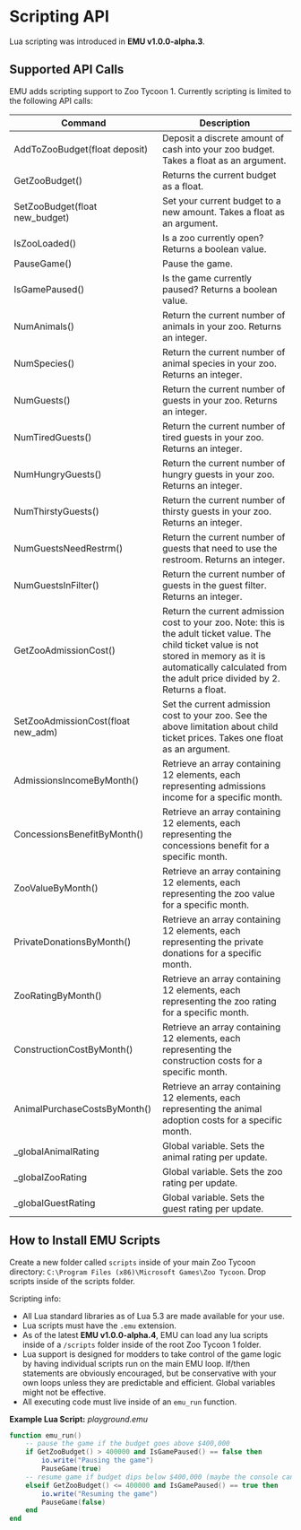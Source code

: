 # Scripting API

Lua scripting was introduced in **EMU v1.0.0-alpha.3**.

## Supported API Calls

EMU adds scripting support to Zoo Tycoon 1. Currently scripting is limited to the following API calls:

| Command  | Description |
| ------------- | ------------- |
| AddToZooBudget(float deposit) | Deposit a discrete amount of cash into your zoo budget. Takes a float as an argument. |
| GetZooBudget() | Returns the current budget as a float. |
| SetZooBudget(float new_budget) | Set your current budget to a new amount. Takes a float as an argument. |
| IsZooLoaded() | Is a zoo currently open? Returns a boolean value. |
| PauseGame() | Pause the game. |
| IsGamePaused() | Is the game currently paused? Returns a boolean value. |
| NumAnimals() | Return the current number of animals in your zoo. Returns an integer. |
| NumSpecies() | Return the current number of animal species in your zoo. Returns an integer. |
| NumGuests() | Return the current number of guests in your zoo. Returns an integer. |
| NumTiredGuests() | Return the current number of tired guests in your zoo. Returns an integer. |
| NumHungryGuests() | Return the current number of hungry guests in your zoo. Returns an integer. |
| NumThirstyGuests() | Return the current number of thirsty guests in your zoo. Returns an integer. |
| NumGuestsNeedRestrm() | Return the current number of guests that need to use the restroom. Returns an integer. |
| NumGuestsInFilter() | Return the current number of guests in the guest filter. Returns an integer. |
| GetZooAdmissionCost() | Return the current admission cost to your zoo. Note: this is the adult ticket value. The child ticket value is not stored in memory as it is automatically calculated from the adult price divided by 2. Returns a float. |
| SetZooAdmissionCost(float new_adm) | Set the current admission cost to your zoo. See the above limitation about child ticket prices. Takes one float as an argument. |
| AdmissionsIncomeByMonth() | Retrieve an array containing 12 elements, each representing admissions income for a specific month. |
| ConcessionsBenefitByMonth() | Retrieve an array containing 12 elements, each representing the concessions benefit for a specific month. |
| ZooValueByMonth() | Retrieve an array containing 12 elements, each representing the zoo value for a specific month. |
| PrivateDonationsByMonth() | Retrieve an array containing 12 elements, each representing the private donations for a specific month. |
| ZooRatingByMonth() | Retrieve an array containing 12 elements, each representing the zoo rating for a specific month. |
| ConstructionCostByMonth() | Retrieve an array containing 12 elements, each representing the construction costs for a specific month. |
| AnimalPurchaseCostsByMonth() | Retrieve an array containing 12 elements, each representing the animal adoption costs for a specific month. |
| _globalAnimalRating | Global variable. Sets the animal rating per update. |
| _globalZooRating | Global variable. Sets the zoo rating per update. |
| _globalGuestRating | Global variable. Sets the guest rating per update. |

## How to Install EMU Scripts

Create a new folder called `scripts` inside of your main Zoo Tycoon directory: `C:\Program Files (x86)\Microsoft Games\Zoo Tycoon`. Drop scripts inside of the scripts folder.

Scripting info:

- All Lua standard libraries as of Lua 5.3 are made available for your use.  
- Lua scripts must have the `.emu` extension.  
- As of the latest **EMU v1.0.0-alpha.4**, EMU can load any lua scripts inside of a `/scripts` folder inside of the root Zoo Tycoon 1 folder.  
- Lua support is designed for modders to take control of the game logic by having individual scripts run on the main EMU loop. If/then statements are obviously encouraged, but be conservative with your own loops unless they are predictable and efficient. Global variables might not be effective.  
- All executing code must live inside of an `emu_run` function.  

**Example Lua Script:**
_playground.emu_
```Lua
function emu_run()
    -- pause the game if the budget goes above $400,000
    if GetZooBudget() > 400000 and IsGamePaused() == false then
        io.write("Pausing the game")
        PauseGame(true)
    -- resume game if budget dips below $400,000 (maybe the console can save us here?)
    elseif GetZooBudget() <= 400000 and IsGamePaused() == true then
        io.write("Resuming the game")
        PauseGame(false)
    end
end
```